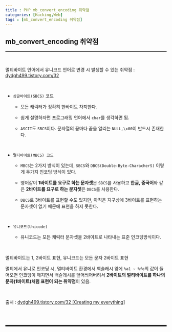 ```yaml
---
title : PHP mb_convert_encoding 취약점
categories: [Hacking,Web]
tags : [mb_convert_encoding 취약점]
---
```


## mb_convert_encoding 취약점
<hr style="border-top: 1px solid;"><br>

멀티바이트 언어에서 유니코드 언어로 변경 시 발생할 수 있는 취약점 
: <a href="https://dydgh499.tistory.com/32" target="_blank">dydgh499.tistory.com/32</a>

<br>

+ ```싱글바이트(SBCS)``` 코드

  + 모든 캐릭터가 정확히 한바이트 차지한다. 
  
  + 쉽게 설명하자면 프로그래밍 언어에서 ```char```를 생각하면 됨.
  
  + ```ASCII```도 ```SBCS```이다. 문자열의 끝마다 끝을 알리는 ```NULL,\x00```이 반드시 존재한다.

<br>

+ ```멀티바이트(MBCS) 코드```
  
  + ```MBCS```는 2가지 방식이 있는데, ```SBCS```와 ```DBCS(Double-Byte-CharacherS)``` 이렇게 두가지 인코딩 방식이 있다. 
  
  + 영어같이 **1바이트를 요구로 하는 문자셋**은 ```SBCS```를 사용하고 **한글, 중국어**와 같은 **2바이트를 요구로 하는 문자셋**은 ```DBCS```를 사용한다.
  
  + ```DBCS```로 3바이트를 표현할 수도 있지만, 아직은 지구상에 3바이트를 표현하는 문자셋이 없기 때문에 표현을 하지 못한다.

<br>

+ ```유니코드(Unicode)```
  
  + 유니코드는 모든 캐릭터 문자셋을 2바이트로 나타내는 표준 인코딩방식이다.

<br>

멀티바이트는 1, 2바이트 표현, 유니코드는 모든 문자 2바이트 표현

멀티에서 유니로 인코딩 시, 멀티바이트 환경에서 백슬래시 앞에 ```%a1 ~ %fe```의 값이 들어오면 인코딩이 깨지면서 백슬래시를 덮어씌어버려서 **2바이트의 멀티바이트를 하나의 문자(1바이트)처럼 표현이 되는 취약점**이 있음.

<br>

출처
: <a href="https://dydgh499.tistory.com/32" target="_blank">dydgh499.tistory.com/32 [Creating my everything]</a>

<br><br>
<hr style="border: 2px solid;">
<br><br>
